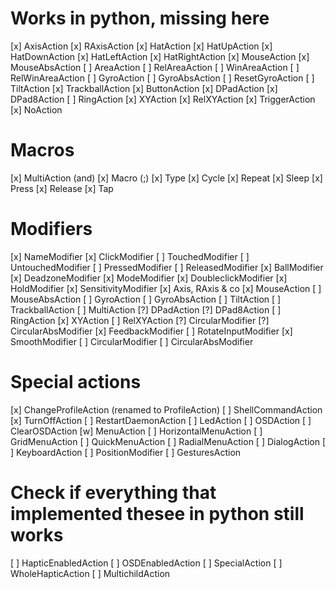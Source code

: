 Works in python, missing here
=============================

[x] AxisAction
[x] RAxisAction
[x] HatAction
[x] HatUpAction
[x] HatDownAction
[x] HatLeftAction
[x] HatRightAction
[x] MouseAction
[x] MouseAbsAction
[ ] AreaAction
[ ] RelAreaAction
[ ] WinAreaAction
[ ] RelWinAreaAction
[ ] GyroAction
[ ] GyroAbsAction
[ ] ResetGyroAction
[ ] TiltAction
[x] TrackballAction
[x] ButtonAction
[x] DPadAction
[x] DPad8Action
[ ] RingAction
[x] XYAction
[x] RelXYAction
[x] TriggerAction
[x] NoAction

Macros
=========
[x] MultiAction (and)
[x] Macro (;)
[x] Type
[x] Cycle
[x] Repeat
[x] Sleep
[x] Press
[x] Release
[x] Tap

Modifiers
=========
[x] NameModifier
[x] ClickModifier
[ ] TouchedModifier
[ ] UntouchedModifier
[ ] PressedModifier
[ ] ReleasedModifier
[x] BallModifier
[x] DeadzoneModifier
[x] ModeModifier
[x] DoubleclickModifier
[x] HoldModifier
[x] SensitivityModifier
	[x] Axis, RAxis & co
	[x] MouseAction
	[ ] MouseAbsAction
	[ ] GyroAction
	[ ] GyroAbsAction
	[ ] TiltAction
	[ ] TrackballAction
	[ ] MultiAction
	[?] DPadAction
	[?] DPad8Action
	[ ] RingAction
	[x] XYAction
	[ ] RelXYAction
	[?] CircularModifier
	[?] CircularAbsModifier
[x] FeedbackModifier
[ ] RotateInputModifier
[x] SmoothModifier
[ ] CircularModifier
[ ] CircularAbsModifier


Special actions
===============
[x] ChangeProfileAction (renamed to ProfileAction)
[ ] ShellCommandAction
[x] TurnOffAction
[ ] RestartDaemonAction
[ ] LedAction
[ ] OSDAction
[ ] ClearOSDAction
[w] MenuAction
[ ] HorizontalMenuAction
[ ] GridMenuAction
[ ] QuickMenuAction
[ ] RadialMenuAction
[ ] DialogAction
[ ] KeyboardAction
[ ] PositionModifier
[ ] GesturesAction


Check if everything that implemented thesee in python still works
================================================================
[ ] HapticEnabledAction
[ ] OSDEnabledAction
[ ] SpecialAction
[ ] WholeHapticAction
[ ] MultichildAction
